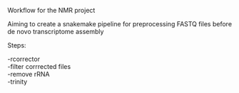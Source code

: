 Workflow for the NMR project

Aiming to create a snakemake pipeline for preprocessing FASTQ files before de novo transcriptome assembly

Steps:

-rcorrector \
-filter corrrected files \
-remove rRNA \
-trinity
